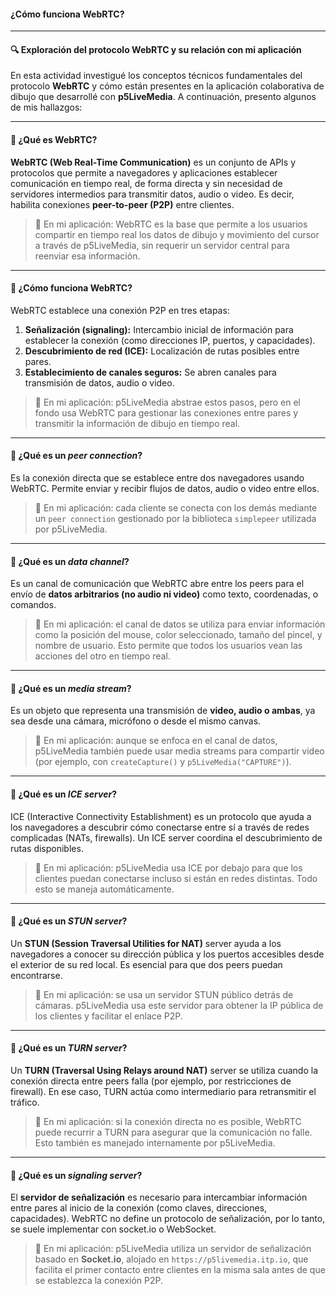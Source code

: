 #### ¿Cómo funciona WebRTC?

---

#### 🔍 Exploración del protocolo WebRTC y su relación con mi aplicación

En esta actividad investigué los conceptos técnicos fundamentales del protocolo **WebRTC** y cómo están presentes en la aplicación colaborativa de dibujo que desarrollé con **p5LiveMedia**. A continuación, presento algunos de mis hallazgos:

---

#### 📌 ¿Qué es WebRTC?

**WebRTC (Web Real-Time Communication)** es un conjunto de APIs y protocolos que permite a navegadores y aplicaciones establecer comunicación en tiempo real, de forma directa y sin necesidad de servidores intermedios para transmitir datos, audio o video. Es decir, habilita conexiones **peer-to-peer (P2P)** entre clientes.

> 🔧 En mi aplicación: WebRTC es la base que permite a los usuarios compartir en tiempo real los datos de dibujo y movimiento del cursor a través de p5LiveMedia, sin requerir un servidor central para reenviar esa información.

---

#### 📌 ¿Cómo funciona WebRTC?

WebRTC establece una conexión P2P en tres etapas:

1. **Señalización (signaling):** Intercambio inicial de información para establecer la conexión (como direcciones IP, puertos, y capacidades).
2. **Descubrimiento de red (ICE):** Localización de rutas posibles entre pares.
3. **Establecimiento de canales seguros:** Se abren canales para transmisión de datos, audio o video.

> 🔧 En mi aplicación: p5LiveMedia abstrae estos pasos, pero en el fondo usa WebRTC para gestionar las conexiones entre pares y transmitir la información de dibujo en tiempo real.

---

#### 📌 ¿Qué es un *peer connection*?

Es la conexión directa que se establece entre dos navegadores usando WebRTC. Permite enviar y recibir flujos de datos, audio o video entre ellos.

> 🔧 En mi aplicación: cada cliente se conecta con los demás mediante un `peer connection` gestionado por la biblioteca `simplepeer` utilizada por p5LiveMedia.

---

#### 📌 ¿Qué es un *data channel*?

Es un canal de comunicación que WebRTC abre entre los peers para el envío de **datos arbitrarios (no audio ni video)** como texto, coordenadas, o comandos.

> 🔧 En mi aplicación: el canal de datos se utiliza para enviar información como la posición del mouse, color seleccionado, tamaño del pincel, y nombre de usuario. Esto permite que todos los usuarios vean las acciones del otro en tiempo real.

---

#### 📌 ¿Qué es un *media stream*?

Es un objeto que representa una transmisión de **video, audio o ambas**, ya sea desde una cámara, micrófono o desde el mismo canvas.

> 🔧 En mi aplicación: aunque se enfoca en el canal de datos, p5LiveMedia también puede usar media streams para compartir video (por ejemplo, con `createCapture()` y `p5LiveMedia("CAPTURE")`).

---

#### 📌 ¿Qué es un *ICE server*?

ICE (Interactive Connectivity Establishment) es un protocolo que ayuda a los navegadores a descubrir cómo conectarse entre sí a través de redes complicadas (NATs, firewalls). Un ICE server coordina el descubrimiento de rutas disponibles.

> 🔧 En mi aplicación: p5LiveMedia usa ICE por debajo para que los clientes puedan conectarse incluso si están en redes distintas. Todo esto se maneja automáticamente.

---

#### 📌 ¿Qué es un *STUN server*?

Un **STUN (Session Traversal Utilities for NAT)** server ayuda a los navegadores a conocer su dirección pública y los puertos accesibles desde el exterior de su red local. Es esencial para que dos peers puedan encontrarse.

> 🔧 En mi aplicación: se usa un servidor STUN público detrás de cámaras. p5LiveMedia usa este servidor para obtener la IP pública de los clientes y facilitar el enlace P2P.

---

#### 📌 ¿Qué es un *TURN server*?

Un **TURN (Traversal Using Relays around NAT)** server se utiliza cuando la conexión directa entre peers falla (por ejemplo, por restricciones de firewall). En ese caso, TURN actúa como intermediario para retransmitir el tráfico.

> 🔧 En mi aplicación: si la conexión directa no es posible, WebRTC puede recurrir a TURN para asegurar que la comunicación no falle. Esto también es manejado internamente por p5LiveMedia.

---

#### 📌 ¿Qué es un *signaling server*?

El **servidor de señalización** es necesario para intercambiar información entre pares al inicio de la conexión (como claves, direcciones, capacidades). WebRTC no define un protocolo de señalización, por lo tanto, se suele implementar con socket.io o WebSocket.

> 🔧 En mi aplicación: p5LiveMedia utiliza un servidor de señalización basado en **Socket.io**, alojado en `https://p5livemedia.itp.io`, que facilita el primer contacto entre clientes en la misma sala antes de que se establezca la conexión P2P.


